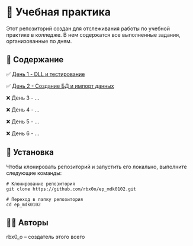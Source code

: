 # 📖 Учебная практика

Этот репозиторий создан для отслеживания работы по учебной практике в колледже. В нем содержатся все выполненные задания, организованные по дням.

## 📂 Содержание

✅ [День 1 - DLL и тестирование](/DllUnitTesting)

✅ [День 2 - Создание БД и импорт данных](/database)

❌ День 3 - ...

❌ День 4 - ...

❌ День 5 - ...

❌ День 6 - ...

## 🔧 Установка

Чтобы клонировать репозиторий и запустить его локально, выполните следующие команды:

```
# Клонирование репозитория
git clone https://github.com/rbx0o/ep_mdk0102.git

# Переход в папку репозитория
cd ep_mdk0102
```

## 🧑‍💻 Авторы

rbx0_o – создатель этого всего
